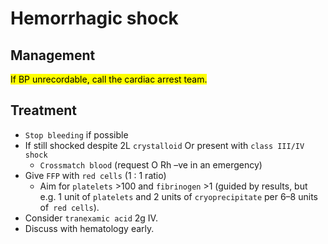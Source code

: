 # Hemorrhagic shock


## Management

<mark>If BP unrecordable, call the cardiac arrest team.</mark>

## Treatment

- `Stop bleeding` if possible
- If still shocked despite 2L `crystalloid` Or present with `class III/IV shock` 
	- `Crossmatch blood` (request O Rh –ve in an emergency)
- Give `FFP` with `red cells` (1 : 1 ratio)
	- Aim for `platelets` >100 and `fibrinogen` >1 (guided by results, but e.g. 1 unit of `platelets` and 2 units of `cryoprecipitate` per 6–8 units of` red cells`). 
- Consider `tranexamic acid` 2g IV.
- Discuss with hematology early.

